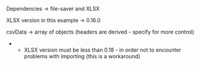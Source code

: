 
Dependencies -> file-saver and XLSX

XLSX version in this example -> 0.16.0

csvData -> array of objects (headers are derived - specify for more control)

* - XLSX version must be less than 0.18 - in order not to encounter problems with importing (this is a workaround)
